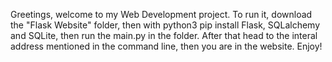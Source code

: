 Greetings, welcome to my Web Development project.
To run it, download the "Flask Website" folder, then with python3 pip install Flask, SQLalchemy and SQLite, then run the main.py in the folder. After that head to the interal address mentioned in the command line, then you are in the website. Enjoy!
